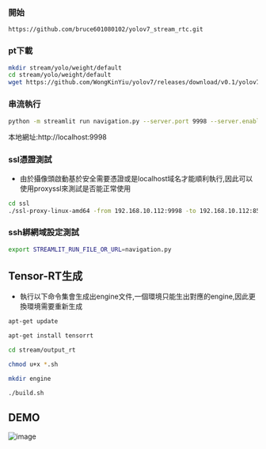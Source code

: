 ### 開始
```
https://github.com/bruce601080102/yolov7_stream_rtc.git
```

### pt下載
```sh
mkdir stream/yolo/weight/default
cd stream/yolo/weight/default
wget https://github.com/WongKinYiu/yolov7/releases/download/v0.1/yolov7.pt
```

### 串流執行
```sh
python -m streamlit run navigation.py --server.port 9998 --server.enableCORS=false
```
本地網址:http://localhost:9998


### ssl憑證測試
- 由於攝像頭啟動基於安全需要憑證或是localhost域名才能順利執行,因此可以使用proxyssl來測試是否能正常使用
```sh
cd ssl
./ssl-proxy-linux-amd64 -from 192.168.10.112:9998 -to 192.168.10.112:8502
```

### ssh綁網域設定測試
```sh
export STREAMLIT_RUN_FILE_OR_URL=navigation.py
```

## Tensor-RT生成
- 執行以下命令集會生成出engine文件,一個環境只能生出對應的engine,因此更換環境需要重新生成
```sh
apt-get update

apt-get install tensorrt

cd stream/output_rt

chmod u+x *.sh

mkdir engine

./build.sh
```

## DEMO

![image](./images/animation.gif)

